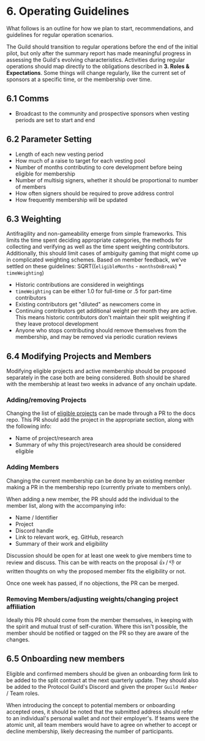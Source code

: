 # 6. Operating Guidelines

What follows is an outline for how we plan to start, recommendations, and guidelines for regular operation scenarios.

The Guild should transition to regular operations before the end of the initial pilot, but only after the summary report has made meaningful progress in assessing the Guild's evolving characteristics. Activities during regular operations should map directly to the obligations described in **3. Roles & Expectations**. Some things will change regularly, like the current set of sponsors at a specific time, or the membership over time.

## 6.1 Comms
- Broadcast to the community and prospective sponsors when vesting periods are set to start and end

## 6.2 Parameter Setting

  - Length of each new vesting period
  - How much of a raise to target for each vesting pool
  - Number of months contributing to core development before being eligible for membership
  - Number of multisig signers, whether it should be proportional to number of members
  - How often signers should be required to prove address control
  - How frequently membership will be updated

## 6.3 Weighting

Antifragility and non-gameability emerge from simple frameworks. This limits the time spent deciding appropriate categories, the methods for collecting and verifying  as well as the time spent weighting contributors. Additionally, this should limit cases of ambiguity gaming that might come up in complicated weighting schemes. Based on member feedback, we've settled on these guidelines: SQRT((`eligibleMonths` - `monthsOnBreak`) * `timeWeighting`)

  - Historic contributions are considered in weightings
  - `timeWeighting` can be either 1.0 for full-time or .5 for part-time contributors
  - Existing contributors get "diluted" as newcomers come in
  - Continuing contributors get additional weight per month they are active. This means historic contributors don't maintain their split weighting if they leave protocol development
  - Anyone who stops contributing should remove themselves from the membership, and may be removed via periodic curation reviews

## 6.4 Modifying Projects and Members

Modifying eligible projects and active membership should be proposed separately in the case both are being considered. Both should be shared with the membership at least two weeks in advance of any onchain update.

### Adding/removing Projects

Changing the list of [eligible projects](./4-roles-expectations.md#qualifications) can be made through a PR to the docs repo. This PR should add the project in the appropriate section, along with the following info:

- Name of project/research area
- Summary of why this project/research area should be considered eligible 

### Adding Members

Changing the current membership can be done by an existing member making a PR in the membership repo (currently private to members only). 

When adding a new member, the PR should add the individual to the member list, along with the accompanying info:

- Name / Identifier
- Project
- Discord handle 
- Link to relevant work, eg. GitHub, research
- Summary of their work and eligibility

Discussion should be open for at least one week to give members time to review and discuss. This can be with reacts on the proposal 👍 / 👎 or written thoughts on why the proposed member fits the eligibility or not.

Once one week has passed, if no objections, the PR can be merged.

### Removing Members/adjusting weights/changing project affiliation

Ideally this PR should come from the member themselves, in keeping with the spirit and mutual trust of self-curation. Where this isn't possible, the member should be notified or tagged on the PR so they are aware of the changes.

## 6.5 Onboarding new members

Eligible and confirmed members should be given an onboarding form link to be added to the split contract at the next quarterly update. They should also be added to the Protocol Guild's Discord and given the proper `Guild Member` / Team roles.

When introducing the concept to potential members or onboarding accepted ones, it should be noted that the submitted address should refer to an individual's personal wallet and *not* their employer's. If teams were the atomic unit, all team members would have to agree on whether to accept or decline membership, likely decreasing the number of participants.
